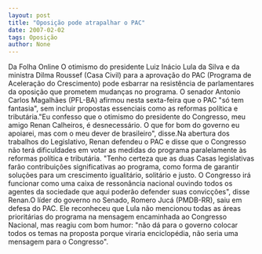 ```yaml
---
layout: post
title: "Oposição pode atrapalhar o PAC"
date: 2007-02-02
tags: Oposição
author: None
---
```

Da Folha Online
O otimismo do presidente Luiz Inácio Lula da Silva e da ministra Dilma Roussef (Casa Civil) para a aprovação do PAC (Programa de Aceleração do Crescimento) pode esbarrar na resistência de parlamentares da oposição que prometem mudanças no programa. O senador Antonio Carlos Magalhães (PFL-BA) afirmou nesta sexta-feira que o PAC \"só tem fantasia\", sem incluir propostas essenciais como as reformas política e tributária.\"Eu confesso que o otimismo do presidente do Congresso, meu amigo Renan Calheiros, é desnecessário. O que for bom do governo eu apoiarei, mas com o meu dever de brasileiro\", disse.Na abertura dos trabalhos do Legislativo, Renan defendeu o PAC e disse que o Congresso não terá dificuldades em votar as medidas do programa paralelamente às reformas política e tributária. \"Tenho certeza que as duas Casas legislativas farão contribuições significativas ao programa, como forma de garantir soluções para um crescimento igualitário, solitário e justo. O Congresso irá funcionar como uma caixa de ressonância nacional ouvindo todos os agentes da sociedade que aqui poderão defender suas convicções\", disse Renan.O líder do governo no Senado, Romero Jucá (PMDB-RR), saiu em defesa do PAC. Ele reconheceu que Lula não mencionou todas as áreas prioritárias do programa na mensagem encaminhada ao Congresso Nacional, mas reagiu com bom humor: \"não dá para o governo colocar todos os temas na proposta porque viraria enciclopédia, não seria uma mensagem para o Congresso\". 